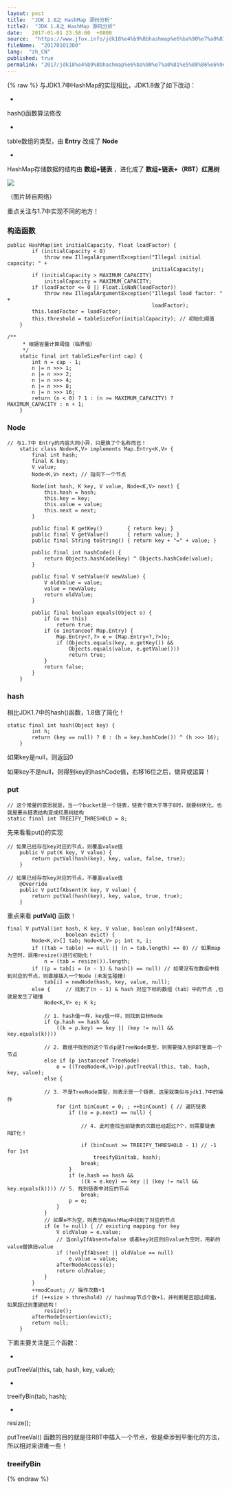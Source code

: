 ```yaml
---
layout: post
title:  "JDK 1.8之 HashMap 源码分析"
title2:  "JDK 1.8之 HashMap 源码分析"
date:   2017-01-01 23:58:00  +0800
source:  "https://www.jfox.info/jdk18%e4%b9%8bhashmap%e6%ba%90%e7%a0%81%e5%88%86%e6%9e%90.html"
fileName:  "20170101380"
lang:  "zh_CN"
published: true
permalink: "2017/jdk18%e4%b9%8bhashmap%e6%ba%90%e7%a0%81%e5%88%86%e6%9e%90.html"
---
```

{% raw %}
与JDK1.7中HashMap的实现相比，JDK1.8做了如下改动：

- 
hash()函数算法修改

- 
 table数组的类型，由 **Entry** 改成了 **Node**

- 
 HashMap存储数据的结构由 **数组+链表** ，进化成了 **数组+链表+（RBT）红黑树**

![](e0e2283.png)

（图片转自网络）

重点关注与1.7中实现不同的地方！

### 构造函数

    public HashMap(int initialCapacity, float loadFactor) {
            if (initialCapacity < 0)
                throw new IllegalArgumentException("Illegal initial capacity: " +
                                                   initialCapacity);
            if (initialCapacity > MAXIMUM_CAPACITY)
                initialCapacity = MAXIMUM_CAPACITY;
            if (loadFactor <= 0 || Float.isNaN(loadFactor))
                throw new IllegalArgumentException("Illegal load factor: " +
                                                   loadFactor);
            this.loadFactor = loadFactor;
            this.threshold = tableSizeFor(initialCapacity); // 初始化阈值
        }

    /**
         * 根据容量计算阈值（临界值）
         */
        static final int tableSizeFor(int cap) {
            int n = cap - 1;
            n |= n >>> 1;
            n |= n >>> 2;
            n |= n >>> 4;
            n |= n >>> 8;
            n |= n >>> 16;
            return (n < 0) ? 1 : (n >= MAXIMUM_CAPACITY) ? MAXIMUM_CAPACITY : n + 1;
        }

### Node

    // 与1.7中 Entry的内容大同小异，只是换了个名称而已！
        static class Node<K,V> implements Map.Entry<K,V> {
            final int hash;
            final K key;
            V value;
            Node<K,V> next; // 指向下一个节点
    
            Node(int hash, K key, V value, Node<K,V> next) {
                this.hash = hash;
                this.key = key;
                this.value = value;
                this.next = next;
            }
    
            public final K getKey()        { return key; }
            public final V getValue()      { return value; }
            public final String toString() { return key + "=" + value; }
    
            public final int hashCode() {
                return Objects.hashCode(key) ^ Objects.hashCode(value);
            }
    
            public final V setValue(V newValue) {
                V oldValue = value;
                value = newValue;
                return oldValue;
            }
    
            public final boolean equals(Object o) {
                if (o == this)
                    return true;
                if (o instanceof Map.Entry) {
                    Map.Entry<?,?> e = (Map.Entry<?,?>)o;
                    if (Objects.equals(key, e.getKey()) &&
                        Objects.equals(value, e.getValue()))
                        return true;
                }
                return false;
            }
        }

### hash

相比JDK1.7中的hash()函数，1.8做了简化！

    static final int hash(Object key) {
            int h;
            return (key == null) ? 0 : (h = key.hashCode()) ^ (h >>> 16);
        }

如果key是null，则返回0

如果key不是null，则得到key的hashCode值，右移16位之后，做异或运算！

### put

    // 这个常量的意思就是，当一个bucket是一个链表，链表个数大于等于8时，就要树状化，也就是要从链表结构变成红黑树结构
    static final int TREEIFY_THRESHOLD = 8;

先来看看put()的实现

    // 如果已经存在key对应的节点，则覆盖value值
        public V put(K key, V value) {
            return putVal(hash(key), key, value, false, true);
        }

    // 如果已经存在key对应的节点，不覆盖value值
        @Override
        public V putIfAbsent(K key, V value) {
            return putVal(hash(key), key, value, true, true);
        }

 重点来看 **putVal()** 函数！ 

    final V putVal(int hash, K key, V value, boolean onlyIfAbsent,
                       boolean evict) {
            Node<K,V>[] tab; Node<K,V> p; int n, i;
            if ((tab = table) == null || (n = tab.length) == 0) // 如果map为空时，调用resize()进行初始化！
                n = (tab = resize()).length;
            if ((p = tab[i = (n - 1) & hash]) == null) // 如果没有在数组中找到对应的节点，则直接插入一个Node (未发生碰撞)
                tab[i] = newNode(hash, key, value, null);
            else {     // 找到了(n - 1) & hash 对应下标的数组（tab）中的节点 ,也就是发生了碰撞
                Node<K,V> e; K k;
    
                // 1. hash值一样，key值一样，则找到目标Node
                if (p.hash == hash &&
                    ((k = p.key) == key || (key != null && key.equals(k))))
    
                // 2. 数组中找到的这个节点p是TreeNode类型，则需要插入到RBT里面一个节点
                else if (p instanceof TreeNode)
                    e = ((TreeNode<K,V>)p).putTreeVal(this, tab, hash, key, value);
                else {
    
                // 3. 不是TreeNode类型，则表示是一个链表，这里就类似与jdk1.7中的操作
                    for (int binCount = 0; ; ++binCount) { // 遍历链表
                        if ((e = p.next) == null) {
    
                            // 4. 此时查找当前链表的次数已经超过7个，则需要链表RBT化！
    
                            if (binCount >= TREEIFY_THRESHOLD - 1) // -1 for 1st
                                treeifyBin(tab, hash);
                            break;
                        }
                        if (e.hash == hash &&
                            ((k = e.key) == key || (key != null && key.equals(k)))) // 5. 找到链表中对应的节点
                            break;
                        p = e;
                    }
                }
                // 如果e不为空，则表示在HashMap中找到了对应的节点
                if (e != null) { // existing mapping for key
                    V oldValue = e.value;
                    // 当onlyIfAbsent=false 或者key对应的旧value为空时，用新的value替换旧value
                    if (!onlyIfAbsent || oldValue == null)
                        e.value = value;
                    afterNodeAccess(e);
                    return oldValue;
                }
            }
            ++modCount; // 操作次数+1
            if (++size > threshold) // hashmap节点个数+1，并判断是否超过阈值，如果超过则重建结构！
                resize();
            afterNodeInsertion(evict);
            return null;
        }

下面主要关注是三个函数：

- 
putTreeVal(this, tab, hash, key, value);

- 
treeifyBin(tab, hash);

- 
resize();

putTreeVal() 函数的目的就是往RBT中插入一个节点，但是牵涉到平衡化的方法，所以相对来讲难一些！

### treeifyBin
{% endraw %}